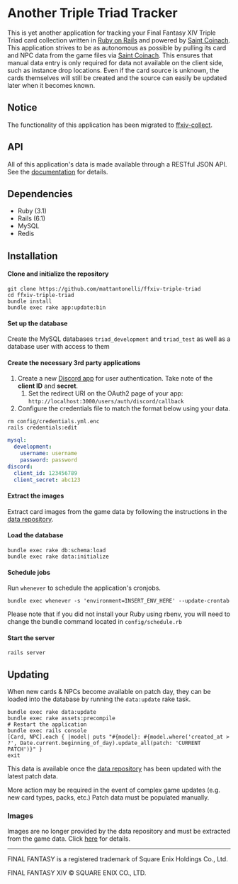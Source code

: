 # Another Triple Triad Tracker
This is yet another application for tracking your Final Fantasy XIV Triple Triad card collection written in [Ruby on Rails](https://rubyonrails.org/) and powered by [Saint Coinach](https://github.com/ufx/SaintCoinach). This application strives to be as autonomous as possible by pulling its card and NPC data from the game files via [Saint Coinach](https://github.com/ufx/SaintCoinach). This ensures that manual data entry is only required for data not available on the client side, such as instance drop locations. Even if the card source is unknown, the cards themselves will still be created and the source can easily be updated later when it becomes known.

## Notice
The functionality of this application has been migrated to [ffxiv-collect](https://github.com/mattantonelli/ffxiv-collect).

## API

All of this application's data is made available through a RESTful JSON API. See the [documentation](https://triad.raelys.com/api/docs) for details.

## Dependencies
* Ruby (3.1)
* Rails (6.1)
* MySQL
* Redis

## Installation
#### Clone and initialize the repository
```
git clone https://github.com/mattantonelli/ffxiv-triple-triad
cd ffxiv-triple-triad
bundle install
bundle exec rake app:update:bin
```

#### Set up the database
Create the MySQL databases `triad_development` and `triad_test` as well as a database user with access to them

#### Create the necessary 3rd party applications
1. Create a new [Discord app](https://discord.com/developers/applications/) for user authentication. Take note of the **client ID** and **secret**.
    1. Set the redirect URI on the OAuth2 page of your app: `http://localhost:3000/users/auth/discord/callback`
2. Configure the credentials file to match the format below using your data.
```
rm config/credentials.yml.enc
rails credentials:edit
```
```yml
mysql:
  development:
    username: username
    password: password
discord:
  client_id: 123456789
  client_secret: abc123
```

#### Extract the images
Extract card images from the game data by following the instructions in the [data repository](https://github.com/mattantonelli/xiv-data#images).

#### Load the database
```
bundle exec rake db:schema:load
bundle exec rake data:initialize
```

#### Schedule jobs
Run `whenever` to schedule the application's cronjobs.

```
bundle exec whenever -s 'environment=INSERT_ENV_HERE' --update-crontab
```

Please note that if you did not install your Ruby using rbenv, you will need to change the bundle command located in `config/schedule.rb`

#### Start the server
```
rails server
```

## Updating
When new cards & NPCs become available on patch day, they can be loaded into the database by running the `data:update` rake task.

```
bundle exec rake data:update
bundle exec rake assets:precompile
# Restart the application
bundle exec rails console
[Card, NPC].each { |model| puts "#{model}: #{model.where('created_at > ?', Date.current.beginning_of_day).update_all(patch: 'CURRENT PATCH')}" }
exit
```

This data is available once the [data repository](https://github.com/mattantonelli/xiv-data) has been updated with the latest patch data.

More action may be required in the event of complex game updates (e.g. new card types, packs, etc.) Patch data must be populated manually.

### Images
Images are no longer provided by the data repository and must be extracted from the game data. Click [here](https://github.com/mattantonelli/xiv-data#images) for details.

---

FINAL FANTASY is a registered trademark of Square Enix Holdings Co., Ltd.

FINAL FANTASY XIV © SQUARE ENIX CO., LTD.
